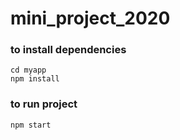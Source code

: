 # mini_project_2020
### to install dependencies
```
cd myapp
npm install
```
### to run project 
```
npm start
```
